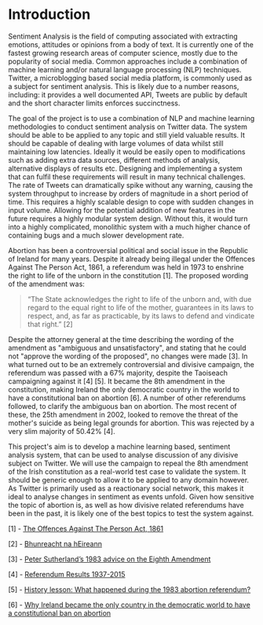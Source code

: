 # Introduction

Sentiment Analysis is the field of computing associated with extracting emotions, attitudes or opinions from a body of text. It is currently one of the fastest growing research areas of computer science, mostly due to the popularity of social media. Common approaches include a combination of machine learning and/or natural language processing (NLP) techniques. Twitter, a microblogging based social media platform, is commonly used as a subject for sentiment analysis. This is likely due to a number reasons, including: it provides a well documented API, Tweets are public by default and the short character limits enforces succinctness.

The goal of the project is to use a combination of NLP and machine learning methodologies to conduct sentiment analysis on Twitter data. The system should be able to be applied to any topic and still yield valuable results. It should be capable of dealing with large volumes of data whilst still maintaining low latencies. Ideally it would be easily open to modifications such as adding extra data sources, different methods of analysis, alternative displays of results etc. Designing and implementing a system that can fulfil these requirements will result in many technical challenges. The rate of Tweets can dramatically spike without any warning, causing the system throughput to increase by orders of magnitude in a short period of time. This requires a highly scalable design to cope with sudden changes in input volume. Allowing for the potential addition of new features in the future requires a highly modular system design. Without this, it would turn into a highly complicated, monolithic system with a much higher chance of containing bugs and a much slower development rate.

Abortion has been a controversial political and social issue in the Republic of Ireland for many years. Despite it already being illegal under the Offences Against The Person Act, 1861, a referendum was held in 1973 to enshrine the right to life of the unborn in the constitution [1]. The proposed wording of the amendment was:
> “The State acknowledges the right to life of the unborn and, with due regard to the equal right to life of the mother, guarantees in its laws to respect, and, as far as practicable, by its laws to defend and vindicate that right.” [2]

Despite the attorney general at the time describing the wording of the amendment as "ambiguous and unsatisfactory", and stating that he could not "approve the wording of the proposed", no changes were made [3]. In what turned out to be an extremely controversial and divisive campaign, the referendum was passed with a 67% majority, despite the Taoiseach campaigning against it [4] [5]. It became the 8th amendment in the constitution, making Ireland the only democratic country in the world to have a constitutional ban on abortion [6]. A number of other referendums followed, to clarify the ambiguous ban on abortion. The most recent of these, the 25th amendment in 2002, looked to remove the threat of the mother's suicide as being legal grounds for abortion. This was rejected by a very slim majority of 50.42% [4].

This project's aim is to develop a machine learning based, sentiment analysis system, that can be used to analyse discussion of any divisive subject on Twitter. We will use the campaign to repeal the 8th amendment of the Irish constitution as a real-world test case to validate the system. It should be generic enough to allow it to be applied to any domain however. As Twitter is primarily used as a reactionary social network, this makes it ideal to analyse changes in sentiment as events unfold. Given how sensitive the topic of abortion is, as well as how divisive related referendums have been in the past, it is likely one of the best topics to test the system against.


[1] - [The Offences Against The Person Act, 1861](http://www.irishstatutebook.ie/eli/1861/act/100/enacted/en/print.html)

[2] - [Bhunreacht na hEireann](https://www.constitution.ie/Documents/Bhunreacht_na_hEireann_web.pdf)

[3] - [Peter Sutherland’s 1983 advice on the Eighth Amendment](https://www.irishtimes.com/news/social-affairs/peter-sutherland-s-1983-advice-on-the-eighth-amendment-1.3353263)

[4] - [Referendum Results 1937-2015](https://www.citizensassembly.ie/en/Manner-in-which-referenda-are-held/Referendum-Results-1937-2015.pdf)

[5] - [History lesson: What happened during the 1983 abortion referendum?](http://www.thejournal.ie/abortion-referendum-1983-what-happened-1225430-Dec2013/)

[6] - [Why Ireland became the only country in the democratic world to have a constitutional ban on abortion](https://www.irishtimes.com/news/politics/why-ireland-became-the-only-country-in-the-democratic-world-to-have-a-constitutional-ban-on-abortion-1.1907610)
